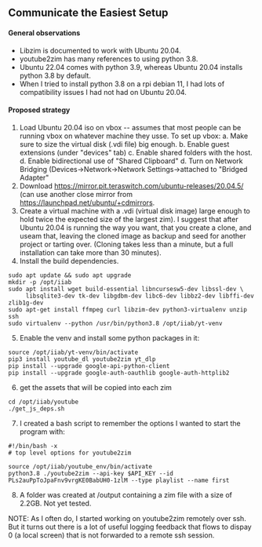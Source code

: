 ## Communicate the Easiest Setup
#### General observations
* Libzim is documented to work with Ubuntu 20.04.
* youtube2zim has many references to using python 3.8.
* Ubuntu 22.04 comes with python 3.9, whereas Ubuntu 20.04 installs python 3.8 by default.
* When I tried to install python 3.8 on a rpi debian 11, I had lots of compatibility issues I had not had on Ubuntu 20.04.

#### Proposed strategy
1. Load Ubuntu 20.04 iso on vbox -- assumes that most people can be running vbox on whatever machine they usse. To set up vbox:
     a. Make sure to size the virtual disk (.vdi file) big enough.
     b. Enable guest extensions (under "devices" tab)
     c. Enable shared folders with the host.
     d. Enable bidirectional use of "Shared Clipboard"
     d. Turn on Network Bridging (Devices->Network->Network Settings->attached to "Bridged Adapter"
3. Download https://mirror.pit.teraswitch.com/ubuntu-releases/20.04.5/ (can use another close mirror from https://launchpad.net/ubuntu/+cdmirrors.
4. Create a virtual machine with a .vdi (virtual disk image) large enough to hold twice the expected size of the largest zim). I suggest that after Ubuntu 20.04 is running the way you want, that you create a clone, and useam that, leaving the cloned image as backup and seed for another project or tarting over. (Cloning takes less than a minute, but a full installation can take more than 30 minutes).
5. Install the build dependencies.

```
sudo apt update && sudo apt upgrade
mkdir -p /opt/iiab
sudo apt install wget build-essential libncursesw5-dev libssl-dev \
     libsqlite3-dev tk-dev libgdbm-dev libc6-dev libbz2-dev libffi-dev zlib1g-dev
sudo apt-get install ffmpeg curl libzim-dev python3-virtualenv unzip ssh
sudo virtualenv --python /usr/bin/python3.8 /opt/iiab/yt-venv
```
5. Enable the venv and install some python packages in it:
```
source /opt/iiab/yt-venv/bin/activate
pip3 install youtube_dl youtube2zim yt_dlp
pip install --upgrade google-api-python-client
pip install --upgrade google-auth-oauthlib google-auth-httplib2
```
6. get the assets that will be copied into each zim
```
cd /opt/iiab/youtube
./get_js_deps.sh
```
7. I created a bash script to remember the options I wanted to start the program with:
```
#!/bin/bash -x
# top level options for youtube2zim

source /opt/iiab/youtube_env/bin/activate
python3.8 ./youtube2zim --api-key $API_KEY --id PLs2auPpToJpaFnv9vrgKE0BabUH0-1zlM --type playlist --name first
```
8. A folder was created at /output containing a zim file with a size of 2.2GB. Not yet tested.

NOTE: As I often do, I started working on youtube2zim remotely over ssh.  But it turns out there is a lot of useful logging feedback that flows to dispay 0 (a local screen) that is not forwarded to a remote ssh session.
